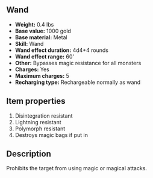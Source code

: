 ## Wand
- **Weight:** 0.4 lbs
- **Base value:** 1000 gold
- **Base material:** Metal
- **Skill:** Wand
- **Wand effect duration:** 4d4+4 rounds
- **Wand effect range:** 60'
- **Other:** Bypasses magic resistance for all monsters
- **Charges:** Yes
- **Maximum charges:** 5
- **Recharging type:** Rechargeable normally as wand
## Item properties
1. Disintegration resistant
2. Lightning resistant
3. Polymorph resistant
4. Destroys magic bags if put in
## Description
Prohibits the target from using magic or magical attacks.
